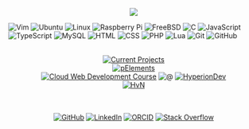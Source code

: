 <p align="center"><a href="https://git.io/streak-stats"><img src="https://github-readme-streak-stats-rosy-ten.vercel.app?user=dntstck&theme=dark&date_format=M%20j%5B%2C%20Y%5D"/></a></p>

 ![Vim](https://img.shields.io/badge/Vim-181717?style=flat-square&logo=vim&logoColor=A6CE39)  ![Ubuntu](https://img.shields.io/badge/Ubuntu-181717?style=flat-square&logo=ubuntu) ![Linux](https://img.shields.io/badge/Linux-181717?style=flat-square&logo=linux) ![Raspberry Pi](https://img.shields.io/badge/-Raspberry%20Pi-181717?style=flat-square&logo=Raspberry-Pi&logoColor=maroon) ![FreeBSD](https://img.shields.io/badge/-FreeBSD-181717?style=flat-square&logo=freebsd&logoColor=maroon) ![C](https://img.shields.io/badge/-C-181717?style=flat-square&logo=c&logoColor=5C6BC0) ![JavaScript](https://img.shields.io/badge/-JavaScript-181717?style=flat-square&logo=javascript)  ![TypeScript](https://img.shields.io/badge/-TypeScript-181717?style=flat-square&logo=typescript) ![MySQL](https://img.shields.io/badge/-MySQL-181717?style=flat-square&logo=mysql) ![HTML](https://img.shields.io/badge/HTML-181717?style=flat-square&logo=html5) ![CSS](https://img.shields.io/badge/CSS-181717?style=flat-square&logo=css3&logoColor=2999F9) ![PHP](https://img.shields.io/badge/PHP-181717?style=flat-square&logo=php) ![Lua](https://img.shields.io/badge/Lua-181717?style=flat-square&logo=lua&logoColor=009F99) ![Git](https://img.shields.io/badge/-Git-181717?style=flat-square&logo=git) ![GitHub](https://img.shields.io/badge/-GitHub-181717?style=flat-square&logo=github) <br> <br>

<div align="center">    <a href="https://github.com/dntstck?tab=repositories" target="_blank"><img alt="Current Projects" src="https://img.shields.io/badge/-Current%20Projects-FE7A16?&logo=git&logoColor=white"></a><div>
<div align="center">    <a href="https://github.com/dntstck/pElements" target="_blank"><img alt="pElements" src="https://img.shields.io/badge/-pElements-151515?&logo=github&logoColor=white"></a><div>
<div align="center">    <a href="https://github.com/dntstck/CWD-Bootcamp" target="_blank"><img alt="Cloud Web Development Course" src="https://img.shields.io/badge/-Cloud%20Web%20Development%20Course-151515?&logo=github&logoColor=white"></a> <img alt="@" src="https://img.shields.io/badge/-@-FE7A16"> <a href="https://hyperiondev.com" target="_blank"><img alt="HyperionDev" src="https://img.shields.io/badge/-HyperionDev-151515"></a><div>
<div align="center">    <a href="https://github.com/dntstck/HvN" target="_blank"><img alt="HvN" src="https://img.shields.io/badge/-HvN-151515?&logo=githubsponsors&logoColor=EA4AAA"></a><div>
<br><br>
<p align="center">
    <a href="https://github.com/dntstck" target="_blank"><img alt="GitHub" src="https://img.shields.io/badge/-@dntstck-181717?style=flat-square&logo=GitHub&logoColor=white"></a>
    <a href="https://www.linkedin.com/in/drudelarosa" target="_blank"><img alt="LinkedIn" src="https://img.shields.io/badge/-LinkedIn-0077B5?style=flat-square&logo=Linkedin&logoColor=white"></a>
 </a>
    <a href="https://orcid.org/0009-0003-6755-7655" target="_blank"><img alt="ORCID" src="https://img.shields.io/badge/-ORCID-A6CE39?style=flat-square&logo=ORCID&logoColor=white"></a>
    <a href="https://stackoverflow.com/users/28874348/dru-delarosa" target="_blank"><img alt="Stack Overflow" src="https://img.shields.io/badge/-Stack%20Overflow-FE7A16?style=flat-square&logo=Stack-Overflow&logoColor=white"></a>
  